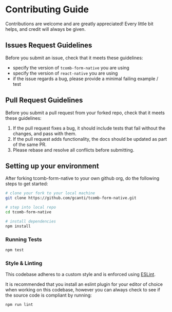 # Contributing Guide

Contributions are welcome and are greatly appreciated! Every little bit helps, and credit will
always be given.

## Issues Request Guidelines

Before you submit an issue, check that it meets these guidelines:

- specify the version of `tcomb-form-native` you are using
- specify the version of `react-native` you are using
- if the issue regards a bug, please provide a minimal failing example / test

## Pull Request Guidelines

Before you submit a pull request from your forked repo, check that it meets these guidelines:

1. If the pull request fixes a bug, it should include tests that fail without the changes, and pass
with them.
2. If the pull request adds functionality, the docs should be updated as part of the same PR.
3. Please rebase and resolve all conflicts before submitting.

## Setting up your environment

After forking tcomb-form-native to your own github org, do the following steps to get started:

```sh
# clone your fork to your local machine
git clone https://github.com/gcanti/tcomb-form-native.git

# step into local repo
cd tcomb-form-native

# install dependencies
npm install
```

### Running Tests

```sh
npm test
```

### Style & Linting

This codebase adheres to a custom style and is
enforced using [ESLint](http://eslint.org/).

It is recommended that you install an eslint plugin for your editor of choice when working on this
codebase, however you can always check to see if the source code is compliant by running:

```sh
npm run lint
```

